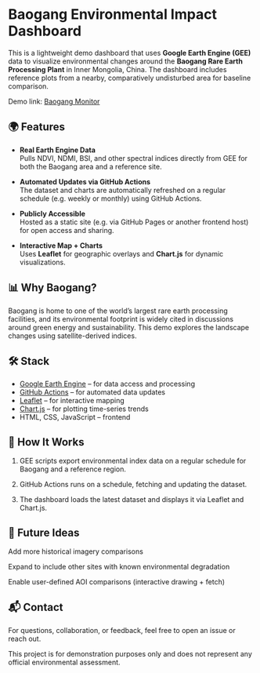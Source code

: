 # Baogang Environmental Impact Dashboard

This is a lightweight demo dashboard that uses **Google Earth Engine (GEE)** data to visualize environmental changes around the **Baogang Rare Earth Processing Plant** in Inner Mongolia, China. The dashboard includes reference plots from a nearby, comparatively undisturbed area for baseline comparison.


Demo link: [Baogang Monitor](https://andjames.github.io/baogang-monitor/)

## 🌍 Features

- **Real Earth Engine Data**  
  Pulls NDVI, NDMI, BSI, and other spectral indices directly from GEE for both the Baogang area and a reference site.

- **Automated Updates via GitHub Actions**  
  The dataset and charts are automatically refreshed on a regular schedule (e.g. weekly or monthly) using GitHub Actions.

- **Publicly Accessible**  
  Hosted as a static site (e.g. via GitHub Pages or another frontend host) for open access and sharing.

- **Interactive Map + Charts**  
  Uses **Leaflet** for geographic overlays and **Chart.js** for dynamic visualizations.

## 📊 Why Baogang?

Baogang is home to one of the world’s largest rare earth processing facilities, and its environmental footprint is widely cited in discussions around green energy and sustainability. This demo explores the landscape changes using satellite-derived indices.

## 🛠️ Stack

- [Google Earth Engine](https://earthengine.google.com/) – for data access and processing  
- [GitHub Actions](https://github.com/features/actions) – for automated data updates  
- [Leaflet](https://leafletjs.com/) – for interactive mapping  
- [Chart.js](https://www.chartjs.org/) – for plotting time-series trends  
- HTML, CSS, JavaScript – frontend

## 🔄 How It Works
1) GEE scripts export environmental index data on a regular schedule for Baogang and a reference region.

2) GitHub Actions runs on a schedule, fetching and updating the dataset.

3) The dashboard loads the latest dataset and displays it via Leaflet and Chart.js.

## 🚧 Future Ideas
Add more historical imagery comparisons

Expand to include other sites with known environmental degradation

Enable user-defined AOI comparisons (interactive drawing + fetch)

## 📬 Contact
For questions, collaboration, or feedback, feel free to open an issue or reach out.

This project is for demonstration purposes only and does not represent any official environmental assessment.
